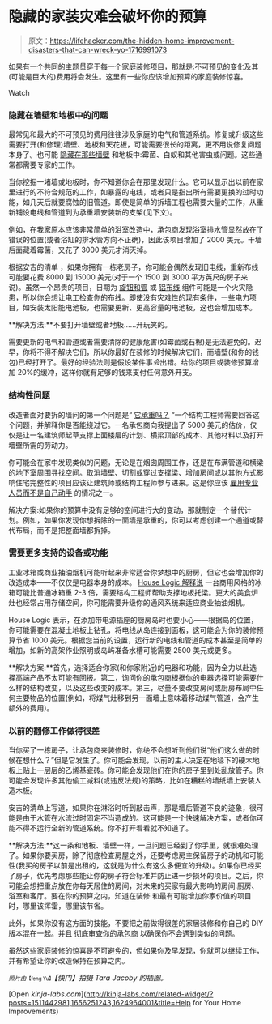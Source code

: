 # 隐藏的家装灾难会破坏你的预算

> 原文：<https://lifehacker.com/the-hidden-home-improvement-disasters-that-can-wreck-yo-1716991073>

如果有一个共同的主题贯穿于每一个家庭装修项目，那就是:不可预见的变化及其(可能是巨大的)费用将会发生。这里有一些你应该增加预算的家庭装修惊喜。

Watch

### 隐藏在墙壁和地板中的问题

最常见和最大的不可预见的费用往往涉及家庭的电气和管道系统。修复或升级这些需要打开(和修理)墙壁、地板和天花板，可能需要很长的距离，更不用说修复问题本身了。也可能 [隐藏在那些墙壁](https://lifehacker.com/whats-the-least-intrusive-way-to-find-out-whats-in-a-wa-5947450) 和地板中:霉菌、白蚁和其他害虫或问题。这些通常都需要专家的工作。

当你挖掘一堵墙或地板时，你不知道你会在那里发现什么。它可以显示出以前在家里进行的不符合规范的工作，如暴露的电线，或者只是指出所有需要更换的过时功能，如几天后就要腐蚀的旧管道。即使是简单的拆墙工程也需要大量的工作，从重新铺设电线和管道到为承重墙安装新的支架(见下文)。

例如，在我家原本应该非常简单的浴室改造中，承包商发现浴室排水管显然放在了错误的位置(或者浴缸的排水管方向不正确)，因此该项目增加了 2000 美元。干墙后面藏着霉菌，又花了 3000 美元才消灭掉。

根据安吉的清单 ，如果你拥有一栋老房子，你可能会偶然发现旧电线，重新布线可能要花费 8000 到 15000 美元(对于一个 1500 到 3000 平方英尺的房子来说)。虽然一个昂贵的项目，日期为 [旋钮和管](https://en.wikipedia.org/wiki/Knob-and-tube_wiring) 或 [铝布线](https://en.wikipedia.org/wiki/Aluminum_wire) 组件可能是一个火灾隐患，所以你会想让电工检查你的布线。即使没有灾难性的现有条件，一些电力项目，如安装太阳能电池板，也需要更新、更高容量的电池板，这也会增加成本。

**解决方法:**不要打开墙壁或者地板……开玩笑的。

需要更新的电气和管道或者需要清除的健康危害(如霉菌或石棉)是无法避免的。迟早，你将不得不解决它们，所以你最好在装修的时候解决它们，而墙壁(和你的钱包)已经打开了。最好的经验法则是假设某件事*会*出错。给你的项目或装修预算增加 20%的缓冲，这样你就有足够的钱来支付任何意外开支。

### 结构性问题

改造者面对要拆的墙问的第一个问题是“ [它承重吗？](https://lifehacker.com/how-to-identify-a-load-bearing-wall-1626923331) “一个结构工程师需要回答这个问题，并解释你是否能绕过它。一名承包商向我提出了 5000 美元的估价，仅仅是让一名建筑师起草支撑上面楼层的计划、横梁顶部的成本、其他材料以及打开墙壁所需的劳动力。

你可能会在家中发现类似的问题，无论是在烟囱周围工作，还是在布满管道和横梁的地下室周围寻找空间。取消墙壁、切割或穿过支撑梁、增加房间或以其他方式影响住宅完整性的项目应该让建筑师或结构工程师参与进来。这是你应该 [雇用专业人员而不是自己动手](https://lifehacker.com/which-home-improvements-can-i-diy-and-which-should-i-le-487207936) 的情况之一。

解决方案:如果你的预算中没有足够的空间进行大的变动，那就制定一个替代计划。例如，如果你发现你想拆除的一面墙是承重的，你可以考虑创建一个通道或替代布局，而不是把整面墙都拆掉。

### 需要更多支持的设备或功能

工业冰箱或商业抽油烟机可能听起来非常适合你梦想中的厨房，但它也会增加你的改造成本——不仅仅是电器本身的成本。 [House Logic 解释说](http://www.houselogic.com/home-advice/home-improvement/home-remodeling-unexpected-expenses/?sf7753147=1) 一台商用风格的冰箱可能比普通冰箱重 2-3 倍，需要结构工程师帮助支撑地板托梁。更大的美食炉灶也经常占用存储空间，你可能需要升级你的通风系统来适应商业抽油烟机。

House Logic 表示，在添加带电源插座的厨房岛时也要小心——根据岛的位置，你可能需要在混凝土地板上钻孔，将电线从岛连接到面板，这可能会为你的装修预算节省 1000 美元。根据您当前的设置，运行新的电线和管道的成本甚至是简单的增加，如新的高架作业照明或岛屿准备水槽可能需要 2500 美元或更多。

**解决方案:**首先，选择适合你家(和你家附近)的电器和功能，因为全力以赴选择高端产品不太可能有回报。第二，询问你的承包商根据你的电器选择可能需要什么样的结构改变，以及这些改变的成本。第三，尽量不要改变房间或厨房布局中任何主要物品的位置(例如，将煤气灶移到另一面墙上意味着移动煤气管道，会产生额外的费用)。

### 以前的翻修工作做得很差

当你买了一栋房子，让承包商来装修时，你绝不会想听到他们说“他们这么做的时候在想什么？”但是它发生了。你可能会发现，以前的主人决定在地毯下的硬木地板上贴上一层层的乙烯基瓷砖。你可能会发现他们在你的房子里到处乱放管子。你可能会发现许多其他偷工减料(或违反法规)的策略，比如在糟糕的墙纸墙上安装人造木板。

安吉的清单上写道，如果你在淋浴时听到敲击声，那是墙后管道不良的迹象，很可能是由于水管在水流过时固定不当造成的。这可能是一个快速解决方案，或者你可能不得不运行全新的管道系统。你不打开看看就不知道了。

**解决方法:**这一条和地板、墙壁一样，一旦问题已经到了你手里，就很难处理了。如果你要买房，除了彻底检查房屋之外，还要考虑房主保留房子的动机和可能性(我买的房子以前是出租的，这就是为什么有这么多便宜的升级)。如果你已经买了房子，优先考虑那些能让你的房子符合标准并防止进一步损坏的项目。之后，你可能会想把重点放在你每天居住的房间，对未来的买家有最大影响的房间:厨房、浴室和客厅。要在你的预算之内，知道在装修 和最有可能增加你家价值的项目时，哪里该挥霍，哪里该节省。

此外，如果你没有这方面的技能，不要把之前做得很差的家居装修和你自己的 DIY 版本混在一起。并且 [彻底审查你的承包商](https://lifehacker.com/how-to-hire-a-contractor-without-getting-hosed-5578353) 以确保你不会遇到类似的问题。

虽然这些家庭装修的惊喜是不可避免的，但如果你及早发现，你就可以继续工作，并有希望让你的改造保持在预算之内。

<small>*照片由*</small><small><small>【feng Yu】</small></small>*【快门】拍摄 Tara Jacoby 的插图。*

[Open *kinja-labs.com*](http://kinja-labs.com/related-widget/?posts=1511442981,1656251243,1624964001&title=Help for Your Home Improvements)